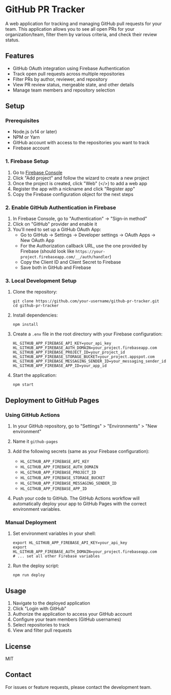 # GitHub PR Tracker

A web application for tracking and managing GitHub pull requests for your team. This application allows you to see all open PRs for your organization/team, filter them by various criteria, and check their review status.

## Features

- GitHub OAuth integration using Firebase Authentication
- Track open pull requests across multiple repositories
- Filter PRs by author, reviewer, and repository
- View PR review status, mergeable state, and other details
- Manage team members and repository selection

## Setup

### Prerequisites

- Node.js (v14 or later)
- NPM or Yarn
- GitHub account with access to the repositories you want to track
- Firebase account

### 1. Firebase Setup

1. Go to [Firebase Console](https://console.firebase.google.com/)
2. Click "Add project" and follow the wizard to create a new project
3. Once the project is created, click "Web" (</>) to add a web app
4. Register the app with a nickname and click "Register app"
5. Copy the Firebase configuration object for the next steps

### 2. Enable GitHub Authentication in Firebase

1. In Firebase Console, go to "Authentication" → "Sign-in method"
2. Click on "GitHub" provider and enable it
3. You'll need to set up a GitHub OAuth App:
   - Go to GitHub → Settings → Developer settings → OAuth Apps → New OAuth App
   - For the Authorization callback URL, use the one provided by Firebase 
     (should look like `https://your-project.firebaseapp.com/__/auth/handler`)
   - Copy the Client ID and Client Secret to Firebase
   - Save both in GitHub and Firebase

### 3. Local Development Setup

1. Clone the repository:
   ```
   git clone https://github.com/your-username/github-pr-tracker.git
   cd github-pr-tracker
   ```

2. Install dependencies:
   ```
   npm install
   ```

3. Create a `.env` file in the root directory with your Firebase configuration:
   ```
   HL_GITHUB_APP_FIREBASE_API_KEY=your_api_key
   HL_GITHUB_APP_FIREBASE_AUTH_DOMAIN=your_project.firebaseapp.com
   HL_GITHUB_APP_FIREBASE_PROJECT_ID=your_project_id
   HL_GITHUB_APP_FIREBASE_STORAGE_BUCKET=your_project.appspot.com
   HL_GITHUB_APP_FIREBASE_MESSAGING_SENDER_ID=your_messaging_sender_id
   HL_GITHUB_APP_FIREBASE_APP_ID=your_app_id
   ```

4. Start the application:
   ```
   npm start
   ```

## Deployment to GitHub Pages

### Using GitHub Actions

1. In your GitHub repository, go to "Settings" > "Environments" > "New environment"
2. Name it `github-pages`
3. Add the following secrets (same as your Firebase configuration):
   - `HL_GITHUB_APP_FIREBASE_API_KEY`
   - `HL_GITHUB_APP_FIREBASE_AUTH_DOMAIN`
   - `HL_GITHUB_APP_FIREBASE_PROJECT_ID`
   - `HL_GITHUB_APP_FIREBASE_STORAGE_BUCKET`
   - `HL_GITHUB_APP_FIREBASE_MESSAGING_SENDER_ID`
   - `HL_GITHUB_APP_FIREBASE_APP_ID`

4. Push your code to GitHub. The GitHub Actions workflow will automatically deploy your app to GitHub Pages with the correct environment variables.

### Manual Deployment

1. Set environment variables in your shell:
   ```
   export HL_GITHUB_APP_FIREBASE_API_KEY=your_api_key
   export HL_GITHUB_APP_FIREBASE_AUTH_DOMAIN=your_project.firebaseapp.com
   # ... set all other Firebase variables
   ```

2. Run the deploy script:
   ```
   npm run deploy
   ```

## Usage

1. Navigate to the deployed application
2. Click "Login with GitHub"
3. Authorize the application to access your GitHub account
4. Configure your team members (GitHub usernames)
5. Select repositories to track
6. View and filter pull requests

## License

MIT

## Contact

For issues or feature requests, please contact the development team.
